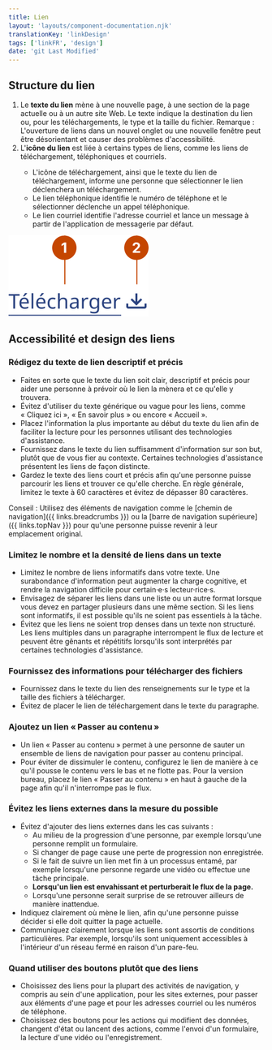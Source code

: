 ```yaml
---
title: Lien
layout: 'layouts/component-documentation.njk'
translationKey: 'linkDesign'
tags: ['linkFR', 'design']
date: 'git Last Modified'
---
```


## Structure du lien

<ol class="anatomy-list">
  <li>Le <strong>texte du lien</strong> mène à une nouvelle page, à une section de la page actuelle ou à un autre site Web. Le texte indique la destination du lien ou, pour les téléchargements, le type et la taille du fichier. Remarque : L'ouverture de liens dans un nouvel onglet ou une nouvelle fenêtre peut être désorientant et causer des problèmes d'accessibilité. </li>
  <li>L'<strong>icône du lien</strong> est liée à certains types de liens, comme les liens de téléchargement, téléphoniques et courriels.</li>
  <ul>
    <li>L'icône de téléchargement, ainsi que le texte du lien de téléchargement, informe une personne que sélectionner le lien déclenchera un téléchargement.</li>
    <li>Le lien téléphonique identifie le numéro de téléphone et le sélectionner déclenche un appel téléphonique.</li>
    <li>Le lien courriel identifie l'adresse courriel et lance un message à partir de l'application de messagerie par défaut.</li>
  </ul>
</ol>

<img class="b-sm b-default p-400" src="/images/fr/components/anatomy/gcds-link-anatomy.svg" alt="Une étiquette soulignée pour indiquer qu'il s'agit d'un lien interactif que l'on peut suivre. Une icône avec une flèche pointant vers le bas se trouve à droite du lien." />

## Accessibilité et design des liens

### Rédigez du texte de lien descriptif et précis

- Faites en sorte que le texte du lien soit clair, descriptif et précis pour aider une personne à prévoir où le lien la mènera et ce qu'elle y trouvera.
- Évitez d'utiliser du texte générique ou vague pour les liens, comme « Cliquez ici », « En savoir plus » ou encore « Accueil ».
- Placez l'information la plus importante au début du texte du lien afin de faciliter la lecture pour les personnes utilisant des technologies d'assistance.
- Fournissez dans le texte du lien suffisamment d'information sur son but, plutôt que de vous fier au contexte. Certaines technologies d'assistance présentent les liens de façon distincte.
- Gardez le texte des liens court et précis afin qu'une personne puisse parcourir les liens et trouver ce qu'elle cherche. En règle générale, limitez le texte à 60 caractères et évitez de dépasser 80 caractères.

Conseil : Utilisez des éléments de navigation comme le [chemin de navigation]({{ links.breadcrumbs }}) ou la [barre de navigation supérieure]({{ links.topNav }}) pour qu'une personne puisse revenir à leur emplacement original.

### Limitez le nombre et la densité de liens dans un texte

- Limitez le nombre de liens informatifs dans votre texte. Une surabondance d'information peut augmenter la charge cognitive, et rendre la navigation difficile pour certain·e·s lecteur·rice·s.
- Envisagez de séparer les liens dans une liste ou un autre format lorsque vous devez en partager plusieurs dans une même section. Si les liens sont informatifs, il est possible qu'ils ne soient pas essentiels à la tâche.
- Évitez que les liens ne soient trop denses dans un texte non structuré. Les liens multiples dans un paragraphe interrompent le flux de lecture et peuvent être gênants et répétitifs lorsqu'ils sont interprétés par certaines technologies d'assistance.

### Fournissez des informations pour télécharger des fichiers

- Fournissez dans le texte du lien des renseignements sur le type et la taille des fichiers à télécharger.
- Évitez de placer le lien de téléchargement dans le texte du paragraphe.

### Ajoutez un lien « Passer au contenu »

- Un lien « Passer au contenu » permet à une personne de sauter un ensemble de liens de navigation pour passer au contenu principal.
- Pour éviter de dissimuler le contenu, configurez le lien de manière à ce qu'il pousse le contenu vers le bas et ne flotte pas. Pour la version bureau, placez le lien « Passer au contenu » en haut à gauche de la page afin qu'il n'interrompe pas le flux.

### Évitez les liens externes dans la mesure du possible

- Évitez d'ajouter des liens externes dans les cas suivants :
  - Au milieu de la progression d'une personne, par exemple lorsqu'une personne remplit un formulaire.
  - Si changer de page cause une perte de progression non enregistrée.
  - Si le fait de suivre un lien met fin à un processus entamé, par exemple lorsqu'une personne regarde une vidéo ou effectue une tâche principale.
  - **Lorsqu'un lien est envahissant et perturberait le flux de la page.**
  - Lorsqu'une personne serait surprise de se retrouver ailleurs de manière inattendue.
- Indiquez clairement où mène le lien, afin qu'une personne puisse décider si elle doit quitter la page actuelle.
- Communiquez clairement lorsque les liens sont assortis de conditions particulières. Par exemple, lorsqu'ils sont uniquement accessibles à l'intérieur d'un réseau fermé en raison d'un pare-feu.

### Quand utiliser des boutons plutôt que des liens

- Choisissez des liens pour la plupart des activités de navigation, y compris au sein d'une application, pour les sites externes, pour passer aux éléments d'une page et pour les adresses courriel ou les numéros de téléphone.
- Choisissez des boutons pour les actions qui modifient des données, changent d'état ou lancent des actions, comme l'envoi d'un formulaire, la lecture d'une vidéo ou l'enregistrement.
